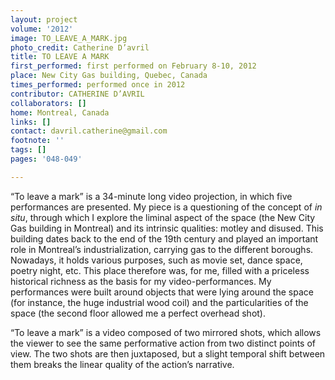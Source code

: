 ```yaml
---
layout: project
volume: '2012'
image: TO_LEAVE_A_MARK.jpg
photo_credit: Catherine D’avril
title: TO LEAVE A MARK
first_performed: first performed on February 8-10, 2012
place: New City Gas building, Quebec, Canada
times_performed: performed once in 2012
contributor: CATHERINE D’AVRIL
collaborators: []
home: Montreal, Canada
links: []
contact: davril.catherine@gmail.com
footnote: ''
tags: []
pages: '048-049'

---
```


“To leave a mark” is a 34-minute long video projection, in which five performances are presented. My piece is a questioning of the concept of _in situ_, through which I explore the liminal aspect of the space (the New City Gas building in Montreal) and its intrinsic qualities: motley and disused. This building dates back to the end of the 19th century and played an important role in Montreal’s industrialization, carrying gas to the different boroughs. Nowadays, it holds various purposes, such as movie set, dance space, poetry night, etc. This place therefore was, for me, filled with a priceless historical richness as the basis for my video-performances. My performances were built around objects that were lying around the space (for instance, the huge industrial wood coil) and the particularities of the space (the second floor allowed me a perfect overhead shot).

“To leave a mark” is a video composed of two mirrored shots, which allows the viewer to see the same performative action from two distinct points of view. The two shots are then juxtaposed, but a slight temporal shift between them breaks the linear quality of the action’s narrative.
